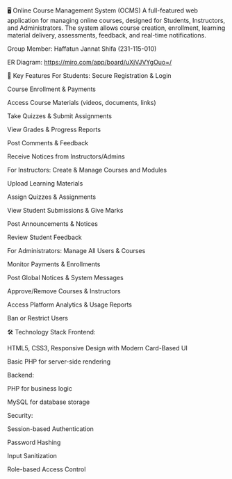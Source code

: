 🖥️ Online Course Management System (OCMS)
A full-featured web application for managing online courses, designed for Students, Instructors, and Administrators. The system allows course creation, enrollment, learning material delivery, assessments, feedback, and real-time notifications.

Group Member: Haffatun Jannat Shifa (231-115-010)

ER Diagram: https://miro.com/app/board/uXjVJVYgOuo=/


🌟 Key Features
For Students:
Secure Registration & Login

Course Enrollment & Payments

Access Course Materials (videos, documents, links)

Take Quizzes & Submit Assignments

View Grades & Progress Reports

Post Comments & Feedback

Receive Notices from Instructors/Admins

For Instructors:
Create & Manage Courses and Modules

Upload Learning Materials

Assign Quizzes & Assignments

View Student Submissions & Give Marks

Post Announcements & Notices

Review Student Feedback

For Administrators:
Manage All Users & Courses

Monitor Payments & Enrollments

Post Global Notices & System Messages

Approve/Remove Courses & Instructors

Access Platform Analytics & Usage Reports

Ban or Restrict Users

🛠️ Technology Stack
Frontend:

HTML5, CSS3, Responsive Design with Modern Card-Based UI

Basic PHP for server-side rendering

Backend:

PHP for business logic

MySQL for database storage

Security:

Session-based Authentication

Password Hashing

Input Sanitization

Role-based Access Control
